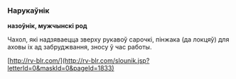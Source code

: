 ### Нарукаўнік
**назоўнік, мужчынскі род**

Чахол, які надзяваецца зверху рукавоў сарочкі, пінжака (да локцяў) для аховы іх ад забруджвання, зносу ў час работы.

<a rel="author">[http://rv-blr.com/](http://rv-blr.com/slounik.jsp?letterId=0&maskId=0&pageId=1833)</a>
